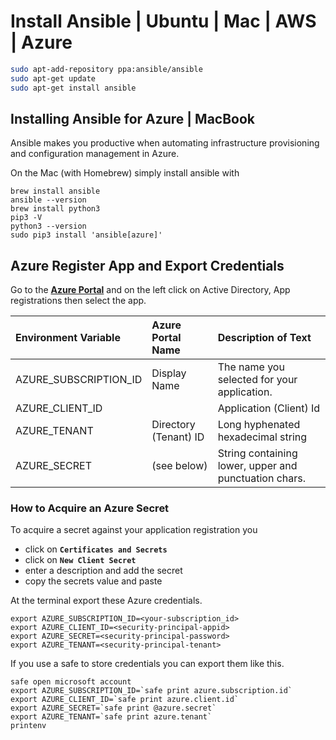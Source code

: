 
# Install Ansible | Ubuntu | Mac | AWS | Azure


``` bash
sudo apt-add-repository ppa:ansible/ansible
sudo apt-get update
sudo apt-get install ansible
```

## Installing Ansible for Azure | MacBook

Ansible makes you productive when automating infrastructure provisioning and configuration management in Azure.

On the Mac (with Homebrew) simply install ansible with

```
brew install ansible
ansible --version
brew install python3
pip3 -V
python3 --version
sudo pip3 install 'ansible[azure]'
```

## Azure Register App and Export Credentials

Go to the **[Azure Portal](https://portal.azure.com)** and on the left click on Active Directory, App registrations then select the app.

| Environment Variable | Azure Portal Name | Description of Text |
|:-------------------- |:----------------- |:--------------------------------------- |
| AZURE_SUBSCRIPTION_ID | Display Name | The name you selected for your application. |
| AZURE_CLIENT_ID |  | Application (Client) Id | Long hyphenated hexadecimal string |
| AZURE_TENANT | Directory (Tenant) ID | Long hyphenated hexadecimal string |
| AZURE_SECRET | (see below) | String containing lower, upper and punctuation chars. |

### How to Acquire an Azure Secret

To acquire a secret against your application registration you

- click on **`Certificates and Secrets`**
- click on **`New Client Secret`**
- enter a description and add the secret
- copy the secrets value and paste

At the terminal export these Azure credentials.

```
export AZURE_SUBSCRIPTION_ID=<your-subscription_id>
export AZURE_CLIENT_ID=<security-principal-appid>
export AZURE_SECRET=<security-principal-password>
export AZURE_TENANT=<security-principal-tenant>
```

If you use a safe to store credentials you can export them like this.

```
safe open microsoft account
export AZURE_SUBSCRIPTION_ID=`safe print azure.subscription.id`
export AZURE_CLIENT_ID=`safe print azure.client.id`
export AZURE_SECRET=`safe print @azure.secret`
export AZURE_TENANT=`safe print azure.tenant`
printenv
```
